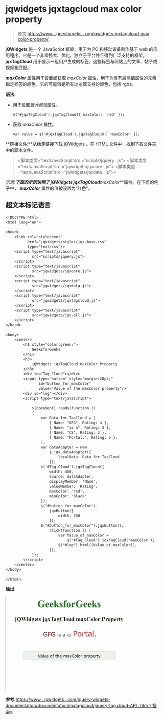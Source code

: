 # jqwidgets jqxtagcloud max color property

> 原文:[https://www . geesforgeks . org/jqwidgets-jqxtagcloud-max color-property/](https://www.geeksforgeeks.org/jqwidgets-jqxtagcloud-maxcolor-property/)

**jQWidgets** 是一个 JavaScript 框架，用于为 PC 和移动设备制作基于 web 的应用程序。它是一个非常强大、优化、独立于平台并且得到广泛支持的框架。 **jqxTagCloud** 用于显示一组用户生成的标签，这些标签与网站上的文章、帖子或视频相匹配。

***maxColor*** 属性用于设置或获取 *maxColor* 属性，用于为具有最高值属性的元素指定标签的颜色。它的可能值是所有浏览器支持的颜色，包括 rgba。

**语法:**

*   用于设置*最大颜色*属性。

    ```
    $('#jqxTagCloud').jqxTagCloud({ maxColor: 'red' });
    ```

*   获取 *maxColor* 属性。

    ```
    var value = $('#jqxTagCloud').jqxTagCloud({ 'maxColor' });
    ```

**链接文件:**从给定链接下载 [jQWidgets](https://www.jqwidgets.com/download/) 。在 HTML 文件中，找到下载文件夹中的脚本文件。

> <link rel="”stylesheet”" href="”jqwidgets/styles/jqx.base.css”" type="”text/css”">
> <脚本类型=“text/JavaScript”src =“scripts/jquery . js”></脚本>
> <脚本类型=“text/JavaScript”src =“jqwidgets/jqxcore . js”></脚本>
> <脚本类型=“text/JavaScript”src =“jqwidgets/jqxdata . js”><

**示例:**下面的示例说明了 jQWidgets jqxTagCloud***maxColor***属性。在下面的例子中， ***maxColor*** 属性的值被设置为“红色”。

## 超文本标记语言

```
<!DOCTYPE html>
<html lang="en">

<head>
    <link rel="stylesheet"
          href="jqwidgets/styles/jqx.base.css" 
          type="text/css"/>
    <script type="text/javascript" 
            src="scripts/jquery.js">
    </script>
    <script type="text/javascript" 
            src="jqwidgets/jqxcore.js">
    </script>
    <script type="text/javascript" 
            src="jqwidgets/jqxdata.js">
    </script>
    <script type="text/javascript" 
            src="jqwidgets/jqxtagcloud.js">
    </script>
    <script type="text/javascript" 
            src="jqwidgets/jqx-all.js">
    </script>
</head>

<body>
    <center>
        <h1 style="color:green;">
            GeeksforGeeks
        </h1>
        <h3>
            jQWidgets jqxTagCloud maxColor Property
        </h3>
        <div id="Tag_Cloud"></div>
        <input type="button" style="margin:28px;" 
               id="button_for_maxColor"
               value="Value of the maxColor property"/>
        <div id="log"></div>
        <script type="text/javascript">

            $(document).ready(function ()
            {
                var Data_for_TagCloud = [
                    { Name: "GFG", Rating: 4 },
                    { Name: "is a", Rating: 3 },
                    { Name: "CS", Rating: 2 },
                    { Name: "Portal.", Rating: 5 },
                ];
                var dataAdapter = new
                    $.jqx.dataAdapter({
                        localData: Data_for_TagCloud
                    });
                $('#Tag_Cloud').jqxTagCloud({
                    width: 450,
                    source: dataAdapter,
                    displayMember: 'Name',
                    valueMember: 'Rating',
                    maxColor: 'red',
                    minColor: 'black'
                });
                $("#button_for_maxColor").
                    jqxButton({
                        width: 300
                    });
                $("#button_for_maxColor").jqxButton().
                    click(function () {
                        var Value_of_maxColor =
                            $('#Tag_Cloud').jqxTagCloud('maxColor');
                        $("#log").html((Value_of_maxColor));
                    });
            });
        </script>
    </center>
</body>

</html>
```

**输出:**

![](img/1e66c9856c52a4ad475ffc693e01253e.png)

**参考:**[https://www . jqwidgets . com/jquery-widgets-documentation/documentation/jqxtagcloud/jquery-tag cloud-API . htm？搜索=](https://www.jqwidgets.com/jquery-widgets-documentation/documentation/jqxtagcloud/jquery-tagcloud-api.htm?search=)